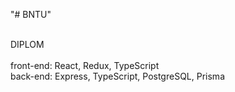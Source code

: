 "# BNTU" 


<br/>
DIPLOM
<br/>

<br/>
front-end: React, Redux, TypeScript 
<br/>
back-end: Express, TypeScript, PostgreSQL, Prisma